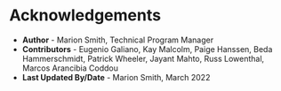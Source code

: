 # Acknowledgements

* **Author** - Marion Smith, Technical Program Manager
* **Contributors** -  Eugenio Galiano, Kay Malcolm, Paige Hanssen, Beda Hammerschmidt, Patrick Wheeler, Jayant  Mahto, Russ Lowenthal, Marcos Arancibia Coddou
* **Last Updated By/Date** - Marion Smith, March 2022
